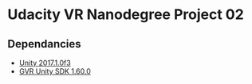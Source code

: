 Udacity VR Nanodegree Project 02
===================================

Dependancies
------------
- [Unity 2017.1.0f3](https://unity3d.com/get-unity/download/archive)
- [GVR Unity SDK 1.60.0](https://github.com/googlevr/gvr-unity-sdk/releases/tag/v1.60.0)
